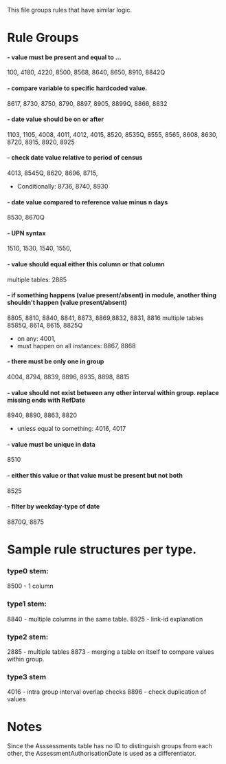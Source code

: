 This file groups rules that have similar logic.
# Rule Groups

#### - value must be present and equal to ...
100, 4180, 4220, 8500, 8568, 8640, 8650, 8910, 8842Q

#### -  compare variable to specific hardcoded value.
8617, 8730, 8750, 8790, 8897, 8905, 8899Q, 8866, 8832

#### - date value should be on or after
1103, 1105, 4008, 4011, 4012, 4015, 8520, 8535Q, 8555, 8565, 8608, 8630, 8720, 8915, 8920, 8925

#### - check date value relative to period of census
4013, 8545Q, 8620, 8696, 8715, 
  - Conditionally: 8736, 8740, 8930

#### - date value compared to reference value minus n days
8530, 8670Q

#### - UPN syntax
1510, 1530, 1540, 1550, 

#### - value should equal either this column or that column
multiple tables: 2885

#### - if something happens (value present/absent) in module, another thing shouldn't happen (value present/absent)
8805, 8810, 8840, 8841, 8873, 8869,8832, 8831, 8816
multiple tables
8585Q, 8614, 8615, 8825Q
  - on any: 4001, 
  - must happen on all instances: 8867, 8868

#### - there must be only one in group
4004, 8794, 8839, 8896, 8935, 8898, 8815

#### - value should not exist between any other interval within group. replace missing ends with RefDate
8940, 8890, 8863, 8820
  - unless equal to something: 4016, 4017

#### - value must be unique in data
8510

#### - either this value or that value must be present but not both
8525

#### - filter by weekday-type of date
8870Q, 8875

# Sample rule structures per type.
### type0 stem: 
8500 - 1 column
### type1 stem:
8840 - multiple columns in the same table.
8925 - link-id explanation
### type2 stem:
2885 - multiple tables
8873 - merging a table on itself to compare values within group.
### type3 stem
4016 - intra group interval overlap checks
8896 - check duplication of values

# Notes
Since the Asssessments table has no ID to distinguish groups from each other, the AssessmentAuthorisationDate is used as a differentiator.